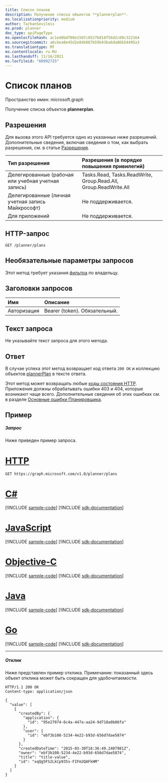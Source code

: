 ```yaml
---
title: Список планов
description: Получение списка объектов **plannerplan**.
ms.localizationpriority: medium
author: TarkanSevilmis
ms.prod: planner
doc_type: apiPageType
ms.openlocfilehash: ac1e40bdf00e1507c0527b818f56d2c09c322164
ms.sourcegitcommit: a6cbea0e45d2e84b867b59b43ba6da86b54495a3
ms.translationtype: MT
ms.contentlocale: ru-RU
ms.lasthandoff: 11/16/2021
ms.locfileid: "60992725"
---
```

# <a name="list-plans"></a>Список планов

Пространство имен: microsoft.graph

Получение списка объектов **plannerplan**.
## <a name="permissions"></a>Разрешения
Для вызова этого API требуется одно из указанных ниже разрешений. Дополнительные сведения, включая сведения о том, как выбрать разрешения, см. в статье [Разрешения](/graph/permissions-reference).

|Тип разрешения      | Разрешения (в порядке повышения привилегий)              |
|:--------------------|:---------------------------------------------------------|
|Делегированные (рабочая или учебная учетная запись) | Tasks.Read, Tasks.ReadWrite, Group.Read.All, Group.ReadWrite.All    |
|Делегированные (личная учетная запись Майкрософт) | Не поддерживается.    |
|Для приложений | Не поддерживается. |

## <a name="http-request"></a>HTTP-запрос
<!-- { "blockType": "ignored" } -->
```http
GET /planner/plans
```
## <a name="optional-query-parameters"></a>Необязательные параметры запросов
Этот метод требует указания [фильтра](/graph/query-parameters) по владельцу.

## <a name="request-headers"></a>Заголовки запросов
| Имя      |Описание|
|:----------|:----------|
| Авторизация  | Bearer {token}. Обязательный. |

## <a name="request-body"></a>Текст запроса
Не указывайте текст запроса для этого метода.

## <a name="response"></a>Ответ

В случае успеха этот метод возвращает код ответа `200 OK` и коллекцию объектов [plannerPlan](../resources/plannerplan.md) в тексте ответа.

Этот метод может возвращать любые [коды состояния HTTP](/graph/errors). Приложения должны обрабатывать ошибки 403 и 404, которые возникают чаще всего. Дополнительные сведения об этих ошибках см. в разделе [Основные ошибки Планировщика](../resources/planner-overview.md#common-planner-error-conditions).

## <a name="example"></a>Пример
##### <a name="request"></a>Запрос
Ниже приведен пример запроса.

# <a name="http"></a>[HTTP](#tab/http)
<!-- {
  "blockType": "request",
  "name": "get_plans_1"
}-->
```msgraph-interactive
GET https://graph.microsoft.com/v1.0/planner/plans
```
# <a name="c"></a>[C#](#tab/csharp)
[!INCLUDE [sample-code](../includes/snippets/csharp/get-plans-1-csharp-snippets.md)]
[!INCLUDE [sdk-documentation](../includes/snippets/snippets-sdk-documentation-link.md)]

# <a name="javascript"></a>[JavaScript](#tab/javascript)
[!INCLUDE [sample-code](../includes/snippets/javascript/get-plans-1-javascript-snippets.md)]
[!INCLUDE [sdk-documentation](../includes/snippets/snippets-sdk-documentation-link.md)]

# <a name="objective-c"></a>[Objective-C](#tab/objc)
[!INCLUDE [sample-code](../includes/snippets/objc/get-plans-1-objc-snippets.md)]
[!INCLUDE [sdk-documentation](../includes/snippets/snippets-sdk-documentation-link.md)]

# <a name="java"></a>[Java](#tab/java)
[!INCLUDE [sample-code](../includes/snippets/java/get-plans-1-java-snippets.md)]
[!INCLUDE [sdk-documentation](../includes/snippets/snippets-sdk-documentation-link.md)]

# <a name="go"></a>[Go](#tab/go)
[!INCLUDE [sample-code](../includes/snippets/go/get-plans-1-go-snippets.md)]
[!INCLUDE [sdk-documentation](../includes/snippets/snippets-sdk-documentation-link.md)]

---

##### <a name="response"></a>Отклик
Ниже представлен пример отклика. Примечание: показанный здесь объект отклика может быть сокращен для удобочитаемости.
<!-- {
  "blockType": "response",
  "truncated": true,
  "@odata.type": "microsoft.graph.plannerPlan",
  "isCollection": true
} -->
```http
HTTP/1.1 200 OK
Content-type: application/json

{
  "value": [
    {
      "createdBy": {
        "application": {
          "id": "95e27074-6c4a-447a-aa24-9d718a0b86fa"
        },
        "user": {
          "id": "ebf3b108-5234-4e22-b93d-656d7dae5874"
        }
      },
      "createdDateTime": "2015-03-30T18:36:49.2407981Z",
      "owner": "ebf3b108-5234-4e22-b93d-656d7dae5874",
      "title": "title-value",
      "id": "xqQg5FS2LkCp935s-FIFm2QAFkHM"
    }
  ]
}
```

<!-- uuid: 8fcb5dbc-d5aa-4681-8e31-b001d5168d79
2015-10-25 14:57:30 UTC -->
<!-- {
  "type": "#page.annotation",
  "description": "List plans",
  "keywords": "",
  "section": "documentation",
  "tocPath": "",
  "suppressions": [
  ]
}-->
